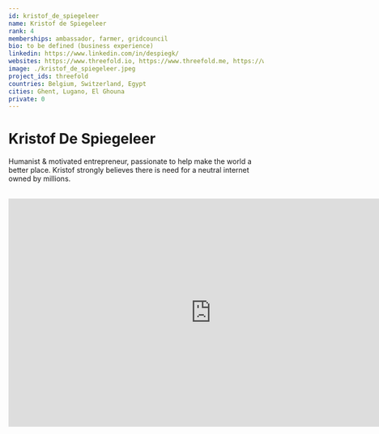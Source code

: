 ```yaml
---
id: kristof_de_spiegeleer
name: Kristof de Spiegeleer
rank: 4
memberships: ambassador, farmer, gridcouncil
bio: to be defined (business experience)
linkedin: https://www.linkedin.com/in/despiegk/
websites: https://www.threefold.io, https://www.threefold.me, https://www.incubaid.com/
image: ./kristof_de_spiegeleer.jpeg
project_ids: threefold
countries: Belgium, Switzerland, Egypt
cities: Ghent, Lugano, El Ghouna
private: 0
---
```


# Kristof De Spiegeleer

Humanist & motivated entrepreneur, passionate to help make the world a better place. Kristof strongly believes there is need for a neutral internet owned by millions.

<BR>

<iframe src="https://player.vimeo.com/video/" width="800" height="450" frameborder="0" allow="autoplay; fullscreen" allowfullscreen></iframe>

<BR>
